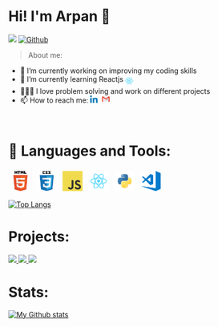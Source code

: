 # Hi! I'm Arpan 👋


![](https://visitor-badge.laobi.icu/badge?page_id=arp99)
[![Github](https://img.shields.io/github/followers/arp99?label=Follow&style=social)](https://github.com/arp99)

>About me:

<ul>
    <li>🔭 I’m currently working on improving my coding skills</li>
    <li>🌱 I’m currently learning Reactjs<span><img src="https://raw.githubusercontent.com/github/explore/80688e429a7d4ef2fca1e82350fe8e3517d3494d/topics/react/react.png" alt="react" height="20" style="vertical-align:top; margin:2px"></span></li>
    <li>👨🏻‍🔧 I love problem solving and work on different projects</li>
    <li>📫 How to reach me:  <span><a href="https://www.linkedin.com/in/arpanmondal25/"><img src="./assets/linkedin.svg" style="margin-right:5px" height ="15px" /></a>   <a href="mailto:arpan19991025@gmail.com"><img src="./assets/gmail.svg" height ="15px" /></a></span></li>
</ul>
<br/>

# 🧰 Languages and Tools:
<p align="left">
<img src="https://raw.githubusercontent.com/github/explore/80688e429a7d4ef2fca1e82350fe8e3517d3494d/topics/html/html.png" alt="HTML" height="40" style="vertical-align:top; margin:4px">
<img src="https://raw.githubusercontent.com/github/explore/80688e429a7d4ef2fca1e82350fe8e3517d3494d/topics/css/css.png" alt="CSS" height="40" style="vertical-align:top; margin:4px">
<img src="https://raw.githubusercontent.com/github/explore/80688e429a7d4ef2fca1e82350fe8e3517d3494d/topics/javascript/javascript.png" alt="Javascript" height="40" style="vertical-align:top; margin:4px">
<img src="https://raw.githubusercontent.com/github/explore/80688e429a7d4ef2fca1e82350fe8e3517d3494d/topics/react/react.png" alt="react" height="40" style="vertical-align:top; margin:4px">
<img src="https://raw.githubusercontent.com/github/explore/80688e429a7d4ef2fca1e82350fe8e3517d3494d/topics/python/python.png" alt="Python" height="40" style="vertical-align:top; margin:4px">
<img src="https://raw.githubusercontent.com/github/explore/80688e429a7d4ef2fca1e82350fe8e3517d3494d/topics/visual-studio-code/visual-studio-code.png" alt="VS Code" height="40" style="vertical-align:top; margin:4px">
</p>

[![Top Langs](https://github-readme-stats.vercel.app/api/top-langs/?username=arp99&layout=compact&theme=dracula)](https://github.com/arp99)

# Projects:
<a href="https://github.com/arp99/arpan-portfolio">
    <img style = "height:140px" src="https://github-readme-stats.vercel.app/api/pin/?username=arp99&repo=arpan-portfolio&show_icons=true&theme=dracula&show_owner=arpan">
</a>
<a href="https://github.com/arp99/border-radius-previewer">
    <img style = "" src="https://github-readme-stats.vercel.app/api/pin/?username=arp99&repo=border-radius-previewer&show_icons=true&theme=dracula&show_owner=arpan">
</a>
<a href="https://github.com/arp99/Braille-translator">
    <img style = "" src="https://github-readme-stats.vercel.app/api/pin/?username=arp99&repo=Braille-translator&show_icons=true&theme=dracula&show_owner=arpan">
</a>

# Stats:

[![My Github stats](https://github-readme-stats.vercel.app/api?username=arp99&hide=stars&count_private=true&show_icons=true&theme=dracula)](https://github.com/arp99)
